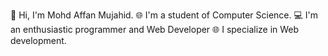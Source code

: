 👋 Hi, I'm Mohd Affan Mujahid.
🌐 I'm a student of Computer Science.
💻 I'm an enthusiastic programmer and Web Developer
🌐 I specialize in Web development.

<!---
Rahil764/Rahil764 is a ✨ special ✨ repository because its `README.md` (this file) appears on your GitHub profile.
You can click the Preview link to take a look at your changes.
--->
